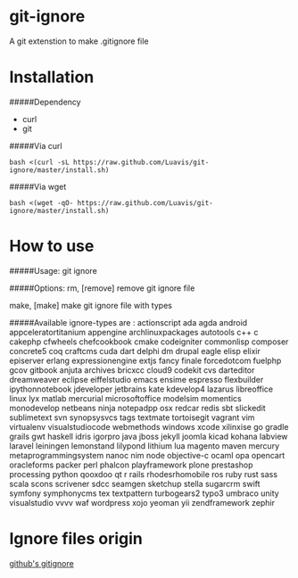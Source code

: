 # git-ignore
A git extenstion to make .gitignore file

Installation
====

#####Dependency
* curl
* git

#####Via curl
```
bash <(curl -sL https://raw.github.com/Luavis/git-ignore/master/install.sh)
```

#####Via wget
```
bash <(wget -qO- https://raw.github.com/Luavis/git-ignore/master/install.sh)
```


How to use
====

#####Usage:
  git ignore <actions>

#####Options:
  rm, [remove]              remove git ignore file

  make, [make]              <ignore-types> make git ignore file with types

#####Available ignore-types are :
	actionscript              ada                       agda
	android                   appceleratortitanium      appengine
	archlinuxpackages         autotools                 c++
	c                         cakephp                   cfwheels
	chefcookbook              cmake                     codeigniter
	commonlisp                composer                  concrete5
	coq                       craftcms                  cuda
	dart                      delphi                    dm
	drupal                    eagle                     elisp
	elixir                    episerver                 erlang
	expressionengine          extjs                     fancy
	finale                    forcedotcom               fuelphp
	gcov                      gitbook                   anjuta
	archives                  bricxcc                   cloud9
	codekit                   cvs                       darteditor
	dreamweaver               eclipse                   eiffelstudio
	emacs                     ensime                    espresso
	flexbuilder               ipythonnotebook           jdeveloper
	jetbrains                 kate                      kdevelop4
	lazarus                   libreoffice               linux
	lyx                       matlab                    mercurial
	microsoftoffice           modelsim                  momentics
	monodevelop               netbeans                  ninja
	notepadpp                 osx                       redcar
	redis                     sbt                       slickedit
	sublimetext               svn                       synopsysvcs
	tags                      textmate                  tortoisegit
	vagrant                   vim                       virtualenv
	visualstudiocode          webmethods                windows
	xcode                     xilinxise                 go
	gradle                    grails                    gwt
	haskell                   idris                     igorpro
	java                      jboss                     jekyll
	joomla                    kicad                     kohana
	labview                   laravel                   leiningen
	lemonstand                lilypond                  lithium
	lua                       magento                   maven
	mercury                   metaprogrammingsystem     nanoc
	nim                       node                      objective-c
	ocaml                     opa                       opencart
	oracleforms               packer                    perl
	phalcon                   playframework             plone
	prestashop                processing                python
	qooxdoo                   qt                        r
	rails                     rhodesrhomobile           ros
	ruby                      rust                      sass
	scala                     scons                     scrivener
	sdcc                      seamgen                   sketchup
	stella                    sugarcrm                  swift
	symfony                   symphonycms               tex
	textpattern               turbogears2               typo3
	umbraco                   unity                     visualstudio
	vvvv                      waf                       wordpress
	xojo                      yeoman                    yii
	zendframework             zephir

Ignore files origin
====

[github's gitignore](https://github.com/github/gitignore)
